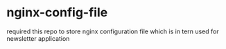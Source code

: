 # nginx-config-file
required this repo to store nginx configuration file which is in tern used for newsletter application
